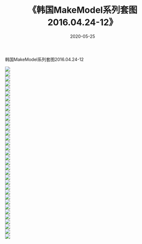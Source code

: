 ﻿---
layout: post
title:  《韩国MakeModel系列套图2016.04.24-12》
date:   2020-05-25
img: http://imgx.orgx.ga/漏D/网络美图/2020/韩国MakeModel系列套图2016.04.24-12/000.jpg
categories: [美女, 清纯, 唯美]
---

韩国MakeModel系列套图2016.04.24-12

  ![](http://imgx.orgx.ga/漏D/网络美图/2020/韩国MakeModel系列套图2016.04.24-12/001.jpg) <br> ![](http://imgx.orgx.ga/漏D/网络美图/2020/韩国MakeModel系列套图2016.04.24-12/002.jpg) <br> ![](http://imgx.orgx.ga/漏D/网络美图/2020/韩国MakeModel系列套图2016.04.24-12/003.jpg) <br> ![](http://imgx.orgx.ga/漏D/网络美图/2020/韩国MakeModel系列套图2016.04.24-12/004.jpg) <br> ![](http://imgx.orgx.ga/漏D/网络美图/2020/韩国MakeModel系列套图2016.04.24-12/005.jpg) <br> ![](http://imgx.orgx.ga/漏D/网络美图/2020/韩国MakeModel系列套图2016.04.24-12/006.jpg) <br> ![](http://imgx.orgx.ga/漏D/网络美图/2020/韩国MakeModel系列套图2016.04.24-12/007.jpg) <br> ![](http://imgx.orgx.ga/漏D/网络美图/2020/韩国MakeModel系列套图2016.04.24-12/008.jpg) <br> ![](http://imgx.orgx.ga/漏D/网络美图/2020/韩国MakeModel系列套图2016.04.24-12/009.jpg) <br> ![](http://imgx.orgx.ga/漏D/网络美图/2020/韩国MakeModel系列套图2016.04.24-12/010.jpg) <br> ![](http://imgx.orgx.ga/漏D/网络美图/2020/韩国MakeModel系列套图2016.04.24-12/011.jpg) <br> ![](http://imgx.orgx.ga/漏D/网络美图/2020/韩国MakeModel系列套图2016.04.24-12/012.jpg) <br> ![](http://imgx.orgx.ga/漏D/网络美图/2020/韩国MakeModel系列套图2016.04.24-12/013.jpg) <br> ![](http://imgx.orgx.ga/漏D/网络美图/2020/韩国MakeModel系列套图2016.04.24-12/014.jpg) <br> ![](http://imgx.orgx.ga/漏D/网络美图/2020/韩国MakeModel系列套图2016.04.24-12/015.jpg) <br> ![](http://imgx.orgx.ga/漏D/网络美图/2020/韩国MakeModel系列套图2016.04.24-12/016.jpg) <br> ![](http://imgx.orgx.ga/漏D/网络美图/2020/韩国MakeModel系列套图2016.04.24-12/017.jpg) <br> ![](http://imgx.orgx.ga/漏D/网络美图/2020/韩国MakeModel系列套图2016.04.24-12/018.jpg) <br> ![](http://imgx.orgx.ga/漏D/网络美图/2020/韩国MakeModel系列套图2016.04.24-12/019.jpg) <br> ![](http://imgx.orgx.ga/漏D/网络美图/2020/韩国MakeModel系列套图2016.04.24-12/020.jpg) <br> ![](http://imgx.orgx.ga/漏D/网络美图/2020/韩国MakeModel系列套图2016.04.24-12/021.jpg) <br> ![](http://imgx.orgx.ga/漏D/网络美图/2020/韩国MakeModel系列套图2016.04.24-12/022.jpg) <br> ![](http://imgx.orgx.ga/漏D/网络美图/2020/韩国MakeModel系列套图2016.04.24-12/023.jpg) <br> ![](http://imgx.orgx.ga/漏D/网络美图/2020/韩国MakeModel系列套图2016.04.24-12/024.jpg) <br> ![](http://imgx.orgx.ga/漏D/网络美图/2020/韩国MakeModel系列套图2016.04.24-12/025.jpg) <br> ![](http://imgx.orgx.ga/漏D/网络美图/2020/韩国MakeModel系列套图2016.04.24-12/026.jpg) <br> ![](http://imgx.orgx.ga/漏D/网络美图/2020/韩国MakeModel系列套图2016.04.24-12/027.jpg) <br> ![](http://imgx.orgx.ga/漏D/网络美图/2020/韩国MakeModel系列套图2016.04.24-12/028.jpg) <br> ![](http://imgx.orgx.ga/漏D/网络美图/2020/韩国MakeModel系列套图2016.04.24-12/029.jpg) <br> ![](http://imgx.orgx.ga/漏D/网络美图/2020/韩国MakeModel系列套图2016.04.24-12/030.jpg) <br> ![](http://imgx.orgx.ga/漏D/网络美图/2020/韩国MakeModel系列套图2016.04.24-12/031.jpg) <br> ![](http://imgx.orgx.ga/漏D/网络美图/2020/韩国MakeModel系列套图2016.04.24-12/032.jpg) <br> ![](http://imgx.orgx.ga/漏D/网络美图/2020/韩国MakeModel系列套图2016.04.24-12/033.jpg) <br> ![](http://imgx.orgx.ga/漏D/网络美图/2020/韩国MakeModel系列套图2016.04.24-12/034.jpg) <br> ![](http://imgx.orgx.ga/漏D/网络美图/2020/韩国MakeModel系列套图2016.04.24-12/035.jpg) <br>